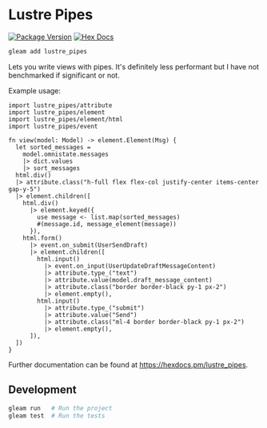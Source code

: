 # Lustre Pipes

[![Package Version](https://img.shields.io/hexpm/v/lustre_pipes)](https://hex.pm/packages/lustre_pipes)
[![Hex Docs](https://img.shields.io/badge/hex-docs-ffaff3)](https://hexdocs.pm/lustre_pipes/)

```sh
gleam add lustre_pipes
```
Lets you write views with pipes. It's definitely less performant but I have
not benchmarked if significant or not.

Example usage:

```gleam
import lustre_pipes/attribute
import lustre_pipes/element
import lustre_pipes/element/html
import lustre_pipes/event

fn view(model: Model) -> element.Element(Msg) {
  let sorted_messages =
    model.omnistate.messages
    |> dict.values
    |> sort_messages
  html.div()
  |> attribute.class("h-full flex flex-col justify-center items-center gap-y-5")
  |> element.children([
    html.div()
      |> element.keyed({
        use message <- list.map(sorted_messages)
        #(message.id, message_element(message))
      }),
    html.form()
      |> event.on_submit(UserSendDraft)
      |> element.children([
        html.input()
          |> event.on_input(UserUpdateDraftMessageContent)
          |> attribute.type_("text")
          |> attribute.value(model.draft_message_content)
          |> attribute.class("border border-black py-1 px-2")
          |> element.empty(),
        html.input()
          |> attribute.type_("submit")
          |> attribute.value("Send")
          |> attribute.class("ml-4 border border-black py-1 px-2")
          |> element.empty(),
      ]),
  ])
}
```

Further documentation can be found at <https://hexdocs.pm/lustre_pipes>.

## Development

```sh
gleam run   # Run the project
gleam test  # Run the tests
```
